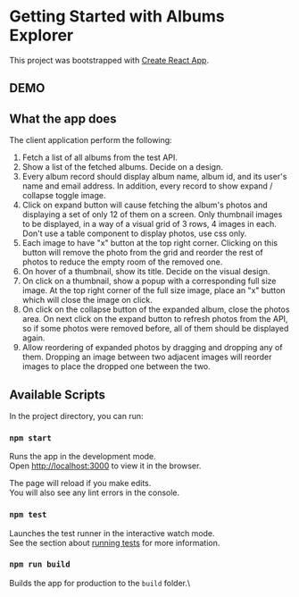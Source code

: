 # Getting Started with Albums Explorer

This project was bootstrapped with [Create React App](https://github.com/facebook/create-react-app).

## DEMO


## What the app does

The client application perform the following:

1. Fetch a list of all albums from the test API.
2. Show a list of the fetched albums. Decide on a design.
3. Every album record should display album name, album id, and its user's name and email address. In addition, every record to show expand / collapse toggle image.
4. Click on expand button will cause fetching the album's photos and displaying a set of only 12 of them on a screen. Only thumbnail images to be displayed, in a way of a visual grid of 3 rows, 4 images in each. Don't use a table component to display photos, use css only.
5. Each image to have "x" button at the top right corner. Clicking on this button will remove the photo from the grid and reorder the rest of photos to reduce the empty room of the removed one.
6. On hover of a thumbnail, show its title. Decide on the visual design.
7. On click on a thumbnail, show a popup with a corresponding full size image. At the top right corner of the full size image, place an "x" button which will close the image on click.
8. On click on the collapse button of the expanded album, close the photos area. On next click on the expand button to refresh photos from the API, so if some photos were removed before, all of them should be displayed again.
9. Allow reordering of expanded photos by dragging and dropping any of them. Dropping an image between two adjacent images will reorder images to place the dropped one between the two.

## Available Scripts

In the project directory, you can run:

### `npm start`

Runs the app in the development mode.\
Open [http://localhost:3000](http://localhost:3000) to view it in the browser.

The page will reload if you make edits.\
You will also see any lint errors in the console.

### `npm test`

Launches the test runner in the interactive watch mode.\
See the section about [running tests](https://facebook.github.io/create-react-app/docs/running-tests) for more information.

### `npm run build`

Builds the app for production to the `build` folder.\
